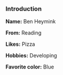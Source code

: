 ### Introduction

**Name:** Ben Heymink

**From:** Reading

**Likes:** Pizza

**Hobbies:** Developing

**Favorite color:** Blue
